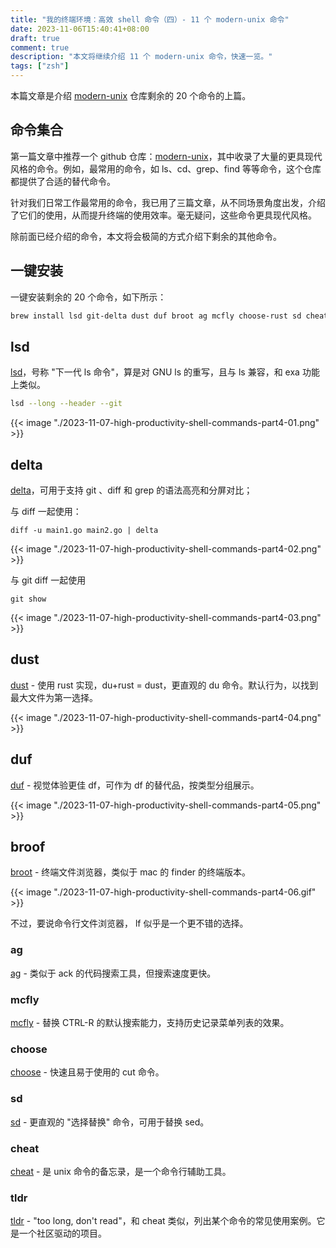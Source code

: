 ```yaml
---
title: "我的终端环境：高效 shell 命令（四）- 11 个 modern-unix 命令"
date: 2023-11-06T15:40:41+08:00
draft: true
comment: true
description: "本文将继续介绍 11 个 modern-unix 命令，快速一览。"
tags: ["zsh"]
---
```


本篇文章是介绍 [modern-unix](https://github.com/ibraheemdev/modern-unix) 仓库剩余的 20 个命令的上篇。

## 命令集合

第一篇文章中推荐一个 github 仓库：[modern-unix](https://github.com/ibraheemdev/modern-unix)，其中收录了大量的更具现代风格的命令。例如，最常用的命令，如 ls、cd、grep、find 等等命令，这个仓库都提供了合适的替代命令。

针对我们日常工作最常用的命令，我已用了三篇文章，从不同场景角度出发，介绍了它们的使用，从而提升终端的使用效率。毫无疑问，这些命令更具现代风格。

除前面已经介绍的命令，本文将会极简的方式介绍下剩余的其他命令。

## 一键安装

一键安装剩余的 20 个命令，如下所示：

```zsh
brew install lsd git-delta dust duf broot ag mcfly choose-rust sd cheat tldr bottom glances gtop hyperfine gping procs curlie xh dog
```

## lsd

[lsd](https://github.com/lsd-rs/lsd)，号称 "下一代 ls 命令"，算是对 GNU ls 的重写，且与 ls 兼容，和 exa 功能上类似。

```zsh
lsd --long --header --git
```

{{< image "./2023-11-07-high-productivity-shell-commands-part4-01.png" >}}

## delta

[delta](https://github.com/dandavison/delta)，可用于支持 git 、diff 和 grep 的语法高亮和分屏对比；

与 diff 一起使用：

```
diff -u main1.go main2.go | delta
```

{{< image "./2023-11-07-high-productivity-shell-commands-part4-02.png" >}}

与 git diff 一起使用

```
git show
```

{{< image "./2023-11-07-high-productivity-shell-commands-part4-03.png" >}}

## dust

[dust](https://github.com/bootandy/dust) - 使用 rust 实现，du+rust = dust，更直观的 du 命令。默认行为，以找到最大文件为第一选择。

{{< image "./2023-11-07-high-productivity-shell-commands-part4-04.png" >}}

## duf

[duf](https://github.com/muesli/duf) - 视觉体验更佳 df，可作为 df 的替代品，按类型分组展示。

{{< image "./2023-11-07-high-productivity-shell-commands-part4-05.png" >}}

## broof

[broot](https://github.com/Canop/broot) - 终端文件浏览器，类似于 mac 的 finder 的终端版本。

{{< image "./2023-11-07-high-productivity-shell-commands-part4-06.gif" >}}

不过，要说命令行文件浏览器， lf 似乎是一个更不错的选择。

### ag

[ag](https://github.com/ggreer/the_silver_searcher) - 类似于 ack 的代码搜索工具，但搜索速度更快。

### mcfly

[mcfly](https://github.com/cantino/mcfly) - 替换 CTRL-R 的默认搜索能力，支持历史记录菜单列表的效果。

### choose

[choose](https://github.com/theryangeary/choose) - 快速且易于使用的 cut 命令。

### sd

[sd](https://github.com/chmln/sd) - 更直观的 "选择替换" 命令，可用于替换 sed。

### cheat

[cheat](https://github.com/cheat/cheat) - 是 unix 命令的备忘录，是一个命令行辅助工具。

### tldr

[tldr](https://github.com/tldr-pages/tldr) - "too long, don't read"，和 cheat 类似，列出某个命令的常见使用案例。它是一个社区驱动的项目。

